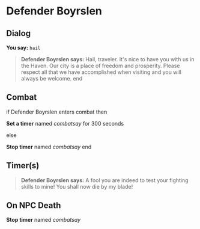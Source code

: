 # Defender Boyrslen


## Dialog

**You say:** `hail`



>**Defender Boyrslen says:** Hail, traveler. It's nice to have you with us in the Haven. Our city is a place of freedom and prosperity. Please respect all that we have accomplished when visiting and you will always be welcome.
end



## Combat

if Defender Boyrslen enters combat  then


**Set a timer** named *combatsay* for 300 seconds

else


**Stop timer** named *combatsay*
end



## Timer(s)

>**Defender Boyrslen says:** A fool you are indeed to test your fighting skills to mine!  You shall now die by my blade!


## On NPC Death

**Stop timer** named *combatsay*